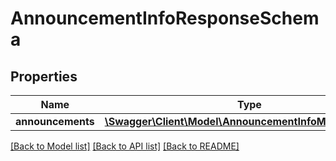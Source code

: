 # AnnouncementInfoResponseSchema

## Properties
Name | Type | Description | Notes
------------ | ------------- | ------------- | -------------
**announcements** | [**\Swagger\Client\Model\AnnouncementInfoModelSchema[]**](AnnouncementInfoModelSchema.md) | Объявления | 

[[Back to Model list]](../README.md#documentation-for-models) [[Back to API list]](../README.md#documentation-for-api-endpoints) [[Back to README]](../README.md)


